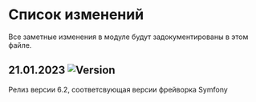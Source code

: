 # Список изменений

Все заметные изменения в модуле будут задокументированы в этом файле.

## 21.01.2023 ![Version](https://img.shields.io/badge/version-v6.2.0-blue)

Релиз версии 6.2, соответсвующая версии фрейворка Symfony


